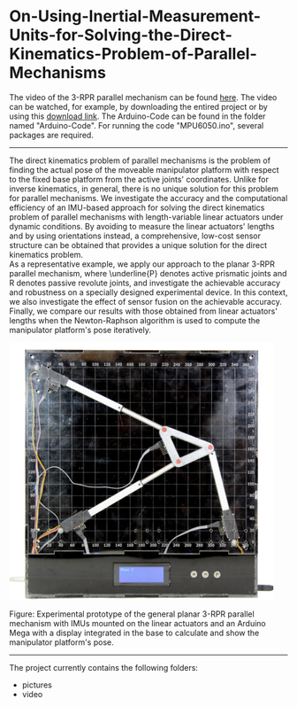 # On-Using-Inertial-Measurement-Units-for-Solving-the-Direct-Kinematics-Problem-of-Parallel-Mechanisms

The video of the 3-RPR parallel mechanism can be found [here]. The video can be watched, for example, by downloading the entired project or by using this [download link].
The Arduino-Code can be found in the folder named "Arduino-Code". For running the code "MPU6050.ino", several packages are required.

[here]:https://github.com/stefanschulz85/On-Using-Inertial-Measurement-Units-for-Solving-the-Direct-Kinematics-Problem-of-Parallel-Mechanisms/blob/master/Video.mp4
[download link]:https://github.com/stefanschulz85/On-Using-Inertial-Measurement-Units-for-Solving-the-Direct-Kinematics-Problem-of-Parallel-Mechanisms/archive/master.zip
______________________________________________________________________________________________________________________

The direct kinematics problem of parallel mechanisms is the problem of finding the actual pose of the moveable manipulator platform with respect to the fixed base platform from the active joints' coordinates.
Unlike for inverse kinematics, in general, there is no unique solution for this problem for parallel mechanisms.
We investigate the accuracy and the computational efficiency of an IMU-based approach for solving the direct kinematics problem of parallel mechanisms with length-variable linear actuators under dynamic conditions. 
By avoiding to measure the linear actuators' lengths and by using orientations instead, a comprehensive, low-cost sensor structure can be obtained that provides a unique solution for the direct kinematics problem.  
As a representative example, we apply our approach to the planar 3-RPR parallel mechanism, where \underline{P} denotes active prismatic joints and R denotes passive revolute joints, and investigate the achievable accuracy and robustness on a specially designed experimental device. In this context, we also investigate the effect of sensor fusion on the achievable accuracy.
Finally, we compare our results with those obtained from linear actuators' lengths when the Newton-Raphson algorithm is used to compute the manipulator platform's pose iteratively.

<img src="https://github.com/stefanschulz85/On-Using-Inertial-Measurement-Units-for-Solving-the-Direct-Kinematics-Problem-of-Parallel-Mechanisms/blob/master/Prototype.png" width="478" height="465" title="Experimental prototype of the general planar 3-RPR parallel mechanism with IMUs mounted on the linear actuators and an Arduino Uno with a display integrated in the base to calculate and show the manipulator platform's pose.">

Figure: Experimental prototype of the general planar 3-RPR parallel mechanism with IMUs mounted on the linear actuators and an Arduino Mega with a display integrated in the base to calculate and show the manipulator platform's pose.

______________________________________________________________________________________________________________________

The project currently contains the following folders:
- pictures
- video
